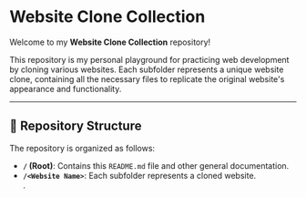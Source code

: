 # Website Clone Collection

Welcome to my **Website Clone Collection** repository!  

This repository is my personal playground for practicing web development by cloning various websites. Each subfolder represents a unique website clone, containing all the necessary files to replicate the original website's appearance and functionality.

---

## 🌟 Repository Structure

The repository is organized as follows:

- **`/` (Root)**: Contains this `README.md` file and other general documentation.  
- **`/<Website Name>`**: Each subfolder represents a cloned website.  
.
